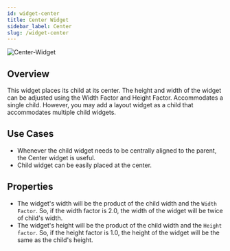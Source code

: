 ```yaml
---
id: widget-center
title: Center Widget
sidebar_label: Center 
slug: /widget-center
---
```


![Center-Widget](/img/Widget-Center-1.png)

##  Overview

This widget places its child at its center. The height and width of the widget can be adjusted using the Width Factor and Height Factor. Accommodates a single child. However, you may add a layout widget as a child that accommodates multiple child widgets.

## Use Cases

* Whenever the child widget needs to be centrally aligned to the parent, the Center widget is useful.
* Child widget can be easily placed at the center.

##  Properties

* The widget's width will be the product of the child width and the `Width Factor`. So, if the width factor is 2.0, the width of the widget will be twice of child's width.
* The widget's height will be the product of the child width and the `Height factor`. So, if the height factor is 1.0, the height of the widget will be the same as the child's height.
